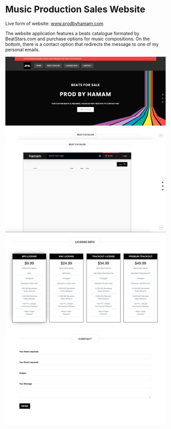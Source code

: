 # Music Production Sales Website

Live form of website: www.prodbyhamam.com

The website application features a beats catalogue formated by BeatStars.com and purchase options for music compositions. On the bottom, there is a contact option
that redirects the message to one of my personal emails. 



![](images/prodbyhamam1.png)
![](images/prodbyhamam2.png)
![](images/prodbyhamam3.png)
![](images/prodbyhamam4.png)
